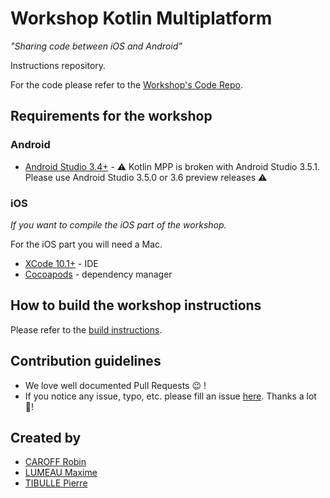 # Workshop Kotlin Multiplatform

*"Sharing code between iOS and Android"*

Instructions repository.

For the code please refer to the [Workshop's Code Repo](https://github.com/mlumeau/workshop-kmp/).

## Requirements for the workshop

### Android

* [Android Studio 3.4+](https://developer.android.com/studio/index.html) - ⚠️ Kotlin MPP is broken with Android Studio 3.5.1. Please use Android Studio 3.5.0 or 3.6 preview releases ⚠️

### iOS

*If you want to compile the iOS part of the workshop.*

For the iOS part you will need a Mac.

* [XCode 10.1+](https://developer.apple.com/download/more/?=xcode) - IDE
* [Cocoapods](https://cocoapods.org/) - dependency manager

## How to build the workshop instructions

Please refer to the [build instructions](https://github.com/RobinCaroff/workshop-kmp/blob/master/buildInstructions.md).

## Contribution guidelines

* We love well documented Pull Requests 😉 !
* If you notice any issue, typo, etc. please fill an issue [here](https://github.com/RobinCaroff/workshop-kmp/issues). Thanks a lot 🙏!

## Created by
  * [CAROFF Robin](https://github.com/RobinCaroff)
  * [LUMEAU Maxime](https://github.com/mlumeau)
  * [TIBULLE Pierre](https://github.com/ptibulle)